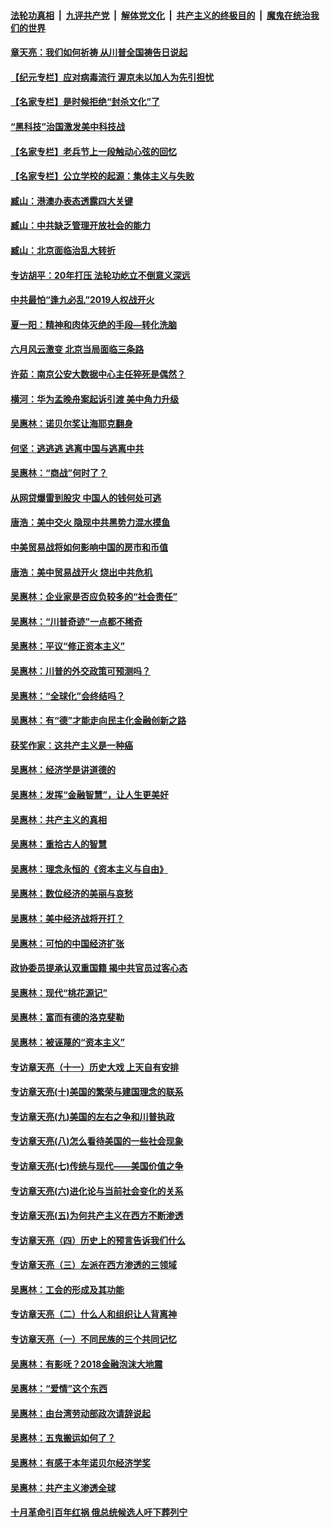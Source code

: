 

####  [法轮功真相](../../../../basic/blob/master/README.md?t=07062231) &nbsp;|&nbsp; [九评共产党](../../../../9ping.md/blob/master/README.md?t=07062231) &nbsp;|&nbsp; [解体党文化](../../../../jtdwh.md/blob/master/README.md?t=07062231)  &nbsp;|&nbsp; [共产主义的终极目的](../../../../gczydzjmd.md/blob/master/README.md?t=07062231) &nbsp;|&nbsp; [魔鬼在统治我们的世界](../../../../mgztzwmdsj.md/blob/master/README.md?t=07062231) 

#### [章天亮：我们如何祈祷 从川普全国祷告日说起](../pages/nsc423/n11944627.md?t=07062231) 

#### [【纪元专栏】应对病毒流行 渥京未以加人为先引担忧](../pages/nsc423/n11875714.md?t=07062231) 

#### [【名家专栏】是时候拒绝“封杀文化”了](../pages/nsc423/n11814093.md?t=07062231) 

#### [“黑科技”治国激发美中科技战](../pages/nsc423/n11638056.md?t=07062231) 

#### [【名家专栏】老兵节上一段触动心弦的回忆](../pages/nsc423/n11646016.md?t=07062231) 

#### [【名家专栏】公立学校的起源：集体主义与失败](../pages/nsc423/n11601833.md?t=07062231) 

#### [臧山：港澳办表态透露四大关键](../pages/nsc423/n11421628.md?t=07062231) 

#### [臧山：中共缺乏管理开放社会的能力](../pages/nsc423/n11407457.md?t=07062231) 

#### [臧山：北京面临治乱大转折](../pages/nsc423/n11406895.md?t=07062231) 

#### [专访胡平：20年打压 法轮功屹立不倒意义深远](../pages/nsc423/n11398800.md?t=07062231) 

#### [中共最怕“逢九必乱”2019人权战开火](../pages/nsc423/n11385248.md?t=07062231) 

#### [夏一阳：精神和肉体灭绝的手段—转化洗脑](../pages/nsc423/n11368250.md?t=07062231) 

#### [六月风云激变 北京当局面临三条路](../pages/nsc423/n11313668.md?t=07062231) 

#### [许茹：南京公安大数据中心主任猝死是偶然？](../pages/nsc423/n11064744.md?t=07062231) 

#### [横河：华为孟晚舟案起诉引渡 美中角力升级](../pages/nsc423/n11027230.md?t=07062231) 

#### [吴惠林：诺贝尔奖让海耶克翻身](../pages/nsc423/n10890049.md?t=07062231) 

#### [何坚：逃逃逃 逃离中国与逃离中共](../pages/nsc423/n10592891.md?t=07062231) 

#### [吴惠林：“商战”何时了？](../pages/nsc423/n10573558.md?t=07062231) 

#### [从网贷爆雷到股灾 中国人的钱何处可逃](../pages/nsc423/n10572800.md?t=07062231) 

#### [唐浩：美中交火 隐现中共黑势力混水摸鱼](../pages/nsc423/n10544040.md?t=07062231) 

#### [中美贸易战将如何影响中国的房市和币值](../pages/nsc423/n10543697.md?t=07062231) 

#### [唐浩：美中贸易战开火 烧出中共危机](../pages/nsc423/n10540126.md?t=07062231) 

#### [吴惠林：企业家是否应负较多的“社会责任”](../pages/nsc423/n10535022.md?t=07062231) 

#### [吴惠林：“川普奇迹”一点都不稀奇](../pages/nsc423/n10512808.md?t=07062231) 

#### [吴惠林：平议“修正资本主义”](../pages/nsc423/n10495724.md?t=07062231) 

#### [吴惠林：川普的外交政策可预测吗？](../pages/nsc423/n10462387.md?t=07062231) 

#### [吴惠林：“全球化”会终结吗？](../pages/nsc423/n10452838.md?t=07062231) 

#### [吴惠林：有“德”才能走向民主化金融创新之路](../pages/nsc423/n10432292.md?t=07062231) 

#### [获奖作家：这共产主义是一种癌](../pages/nsc423/n10431541.md?t=07062231) 

#### [吴惠林：经济学是讲道德的](../pages/nsc423/n10398014.md?t=07062231) 

#### [吴惠林：发挥“金融智慧”，让人生更美好](../pages/nsc423/n10375019.md?t=07062231) 

#### [吴惠林：共产主义的真相](../pages/nsc423/n10351394.md?t=07062231) 

#### [吴惠林：重拾古人的智慧](../pages/nsc423/n10337691.md?t=07062231) 

#### [吴惠林：理念永恒的《资本主义与自由》](../pages/nsc423/n10316274.md?t=07062231) 

#### [吴惠林：数位经济的美丽与哀愁](../pages/nsc423/n10292946.md?t=07062231) 

#### [吴惠林：美中经济战将开打？](../pages/nsc423/n10258825.md?t=07062231) 

#### [吴惠林：可怕的中国经济扩张](../pages/nsc423/n10219147.md?t=07062231) 

#### [政协委员提承认双重国籍 揭中共官员过客心态](../pages/nsc423/n10208809.md?t=07062231) 

#### [吴惠林：现代“桃花源记”](../pages/nsc423/n10185234.md?t=07062231) 

#### [吴惠林：富而有德的洛克斐勒](../pages/nsc423/n10142264.md?t=07062231) 

#### [吴惠林：被诬蔑的“资本主义”](../pages/nsc423/n10124816.md?t=07062231) 

#### [专访章天亮（十一）历史大戏 上天自有安排](../pages/nsc423/n10094905.md?t=07062231) 

#### [专访章天亮(十)美国的繁荣与建国理念的联系](../pages/nsc423/n10094899.md?t=07062231) 

#### [专访章天亮(九)美国的左右之争和川普执政](../pages/nsc423/n10094889.md?t=07062231) 

#### [专访章天亮(八)怎么看待美国的一些社会现象](../pages/nsc423/n10094857.md?t=07062231) 

#### [专访章天亮(七)传统与现代——美国价值之争](../pages/nsc423/n10093140.md?t=07062231) 

#### [专访章天亮(六)进化论与当前社会变化的关系](../pages/nsc423/n10092036.md?t=07062231) 

#### [专访章天亮(五)为何共产主义在西方不断渗透](../pages/nsc423/n10083620.md?t=07062231) 

#### [专访章天亮（四）历史上的预言告诉我们什么](../pages/nsc423/n10083606.md?t=07062231) 

#### [专访章天亮（三）左派在西方渗透的三领域](../pages/nsc423/n10081115.md?t=07062231) 

#### [吴惠林：工会的形成及其功能](../pages/nsc423/n10080633.md?t=07062231) 

#### [专访章天亮（二）什么人和组织让人背离神](../pages/nsc423/n10076637.md?t=07062231) 

#### [专访章天亮（一）不同民族的三个共同记忆](../pages/nsc423/n10074188.md?t=07062231) 

#### [吴惠林：有影呒？2018金融泡沫大地震](../pages/nsc423/n10040534.md?t=07062231) 

#### [吴惠林：“爱情”这个东西](../pages/nsc423/n10019423.md?t=07062231) 

#### [吴惠林：由台湾劳动部政次请辞说起](../pages/nsc423/n9979679.md?t=07062231) 

#### [吴惠林：五鬼搬运如何了？](../pages/nsc423/n9925338.md?t=07062231) 

#### [吴惠林：有感于本年诺贝尔经济学奖](../pages/nsc423/n9871883.md?t=07062231) 

#### [吴惠林：共产主义渗透全球](../pages/nsc423/n9812748.md?t=07062231) 

#### [十月革命引百年红祸 俄总统候选人吁下葬列宁](../pages/nsc423/n9810182.md?t=07062231) 

